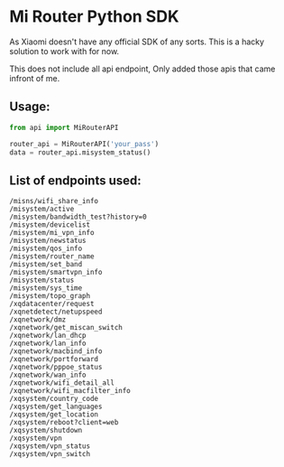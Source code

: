 # Mi Router Python SDK

As Xiaomi doesn't have any official SDK of any sorts. This is a hacky solution to work with for now.

This does not include all api endpoint, Only added those apis that came infront of me.

## Usage:

```python
from api import MiRouterAPI

router_api = MiRouterAPI('your_pass')
data = router_api.misystem_status()
```

## List of endpoints used:

```
/misns/wifi_share_info
/misystem/active
/misystem/bandwidth_test?history=0
/misystem/devicelist
/misystem/mi_vpn_info
/misystem/newstatus
/misystem/qos_info
/misystem/router_name
/misystem/set_band
/misystem/smartvpn_info
/misystem/status
/misystem/sys_time
/misystem/topo_graph
/xqdatacenter/request
/xqnetdetect/netupspeed
/xqnetwork/dmz
/xqnetwork/get_miscan_switch
/xqnetwork/lan_dhcp
/xqnetwork/lan_info
/xqnetwork/macbind_info
/xqnetwork/portforward
/xqnetwork/pppoe_status
/xqnetwork/wan_info
/xqnetwork/wifi_detail_all
/xqnetwork/wifi_macfilter_info
/xqsystem/country_code
/xqsystem/get_languages
/xqsystem/get_location
/xqsystem/reboot?client=web
/xqsystem/shutdown
/xqsystem/vpn
/xqsystem/vpn_status
/xqsystem/vpn_switch
```